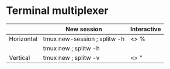 Terminal multiplexer
===
| | New session                              | Interactive |
|-|-|-|
| Horizontal | tmux new-session \; splitw -h | <> %
|            | tmux new \; splitw -h         |
| Vertical   | tmux new \; splitw -v         | <> "
